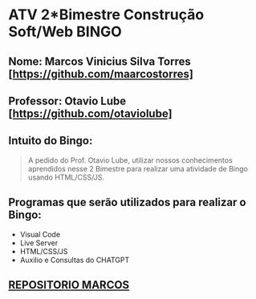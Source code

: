 # ATV 2*Bimestre Construção Soft/Web BINGO
## Nome: Marcos Vinicius Silva Torres [https://github.com/maarcostorres]
## Professor: Otavio Lube [https://github.com/otaviolube]

## Intuito do Bingo:
> A pedido do Prof. Otavio Lube, utilizar nossos conhecimentos aprendidos nesse 2 Bimestre para realizar uma atividade de Bingo usando HTML/CSS/JS.

## Programas que serão utilizados para realizar o Bingo:
- Visual Code 
- Live Server
- HTML/CSS/JS
- Auxilio e Consultas do CHATGPT

## [REPOSITORIO MARCOS](https://github.com/maarcostorres/Constru-o-Soft-Web-Bingo)


